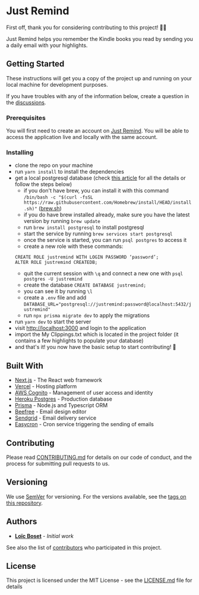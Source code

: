 # Just Remind

First off, thank you for considering contributing to this project! 🙏🥳

Just Remind helps you remember the Kindle books you read by sending you a daily email with your highlights.

## Getting Started

These instructions will get you a copy of the project up and running on your local machine for development purposes.

If you have troubles with any of the information below, create a question in the [discussions](https://github.com/Just-Remind/app/discussions).

### Prerequisites

You will first need to create an account on [Just Remind](https://justremind.app/). You will be able to access the application live and locally with the same account.

### Installing

- clone the repo on your machine
- run `yarn install` to install the dependencies
- get a local postgresql database (check [this article](https://www.sqlshack.com/setting-up-a-postgresql-database-on-mac/) for all the details or follow the steps below)
  - if you don't have brew, you can install it with this command `/bin/bash -c "$(curl -fsSL https://raw.githubusercontent.com/Homebrew/install/HEAD/install.sh)"` ([brew.sh](https://brew.sh/))
  - if you do have brew installed already, make sure you have the latest version by running `brew update`
  - run `brew install postgresql` to install postgresql
  - start the service by running `brew services start postgresql`
  - once the service is started, you can run `psql postgres` to access it
  - create a new role with these commands:
  ```
  CREATE ROLE justremind WITH LOGIN PASSWORD ‘password’;
  ALTER ROLE justremind CREATEDB;
  ```
  - quit the current session with `\q` and connect a new one with `psql postgres -U justremind`
  - create the database `CREATE DATABASE justremind;`
  - you can see it by running `\l`
  - create a `.env` file and add `DATABASE_URL="postgresql://justremind:password@localhost:5432/justremind"`
  - run `npx prisma migrate dev` to apply the migrations
- run `yarn dev` to start the server
- visit [http://localhost:3000](http://localhost:3000/) and login to the application
- import the My Clippings.txt which is located in the project folder (it contains a few highlights to populate your database)
- and that's it! you now have the basic setup to start contributing! 🥳
## Built With

* [Next.js](https://nextjs.org/) - The React web framework
* [Vercel](https://vercel.com/) - Hosting platform
* [AWS Cognito](https://aws.amazon.com/cognito/?nc1=h_ls) - Management of user access and identity
* [Heroku Postgres](https://devcenter.heroku.com/articles/heroku-postgresql) - Production database
* [Prisma](https://www.prisma.io/) - Node.js and Typescript ORM
* [Beefree](https://beefree.io/) - Email design editor
* [Sendgrid](https://sendgrid.com/) - Email delivery service
* [Easycron](https://www.easycron.com/) - Cron service triggering the sending of emails

## Contributing

Please read [CONTRIBUTING.md](https://github.com/Just-Remind/app/blob/main/CONTRIBUTING.md) for details on our code of conduct, and the process for submitting pull requests to us.

## Versioning

We use [SemVer](http://semver.org/) for versioning. For the versions available, see the [tags on this repository](https://github.com/Just-Remind/app/tags).

## Authors

* [**Loïc Boset**](https://github.com/loicboset) - *Initial work*

See also the list of [contributors](https://github.com/Just-Remind/app/graphs/contributors) who participated in this project.

## License

This project is licensed under the MIT License - see the [LICENSE.md](LICENSE.md) file for details

